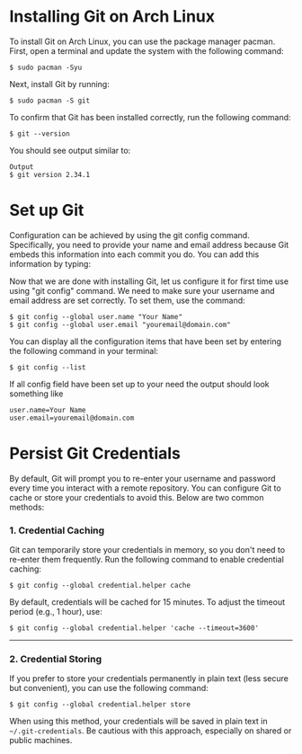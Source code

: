# Installing Git on Arch Linux

To install Git on Arch Linux, you can use the package manager pacman. First, open a terminal and update the system with the following command:

```shell
$ sudo pacman -Syu
```

Next, install Git by running:

```shell
$ sudo pacman -S git
```

To confirm that Git has been installed correctly, run the following command:

```shell
$ git --version
```

You should see output similar to:

```shell
Output
$ git version 2.34.1
```

# Set up Git

Configuration can be achieved by using the git config command.
Specifically, you need to provide your name and email address because Git embeds this information into each commit you do.
You can add this information by typing:

Now that we are done with installing Git, let us configure it for first time use using "git config" command.
We need to make sure your username and email address are set correctly. To set them, use the command:

```shell
$ git config --global user.name "Your Name"
$ git config --global user.email "youremail@domain.com"
```

You can display all the configuration items that have been set by entering the following command in your terminal:

```shell
$ git config --list
```

If all config field have been set up to your need the output should look something like

```shell
user.name=Your Name
user.email=youremail@domain.com
```

# Persist Git Credentials

By default, Git will prompt you to re-enter your username and password every time you interact with a remote repository. You can configure Git to cache or store your credentials to avoid this. Below are two common methods:

### 1. Credential Caching

Git can temporarily store your credentials in memory, so you don't need to re-enter them frequently. Run the following command to enable credential caching:

```shell
$ git config --global credential.helper cache
```

By default, credentials will be cached for 15 minutes. To adjust the timeout period (e.g., 1 hour), use:

```shell
$ git config --global credential.helper 'cache --timeout=3600'
```

---

### 2. Credential Storing

If you prefer to store your credentials permanently in plain text (less secure but convenient), you can use the following command:

```shell
$ git config --global credential.helper store
```

When using this method, your credentials will be saved in plain text in `~/.git-credentials`. Be cautious with this approach, especially on shared or public machines.
